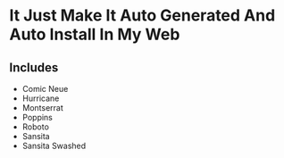 # It Just Make It Auto Generated And Auto Install In My Web
## Includes
- Comic Neue
- Hurricane
- Montserrat
- Poppins
- Roboto
- Sansita
- Sansita Swashed
